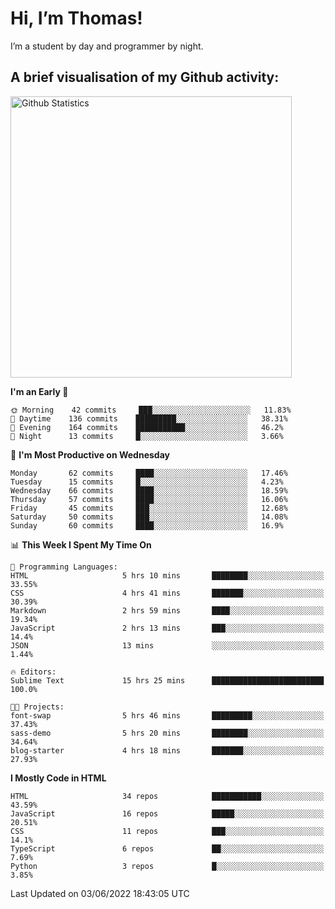# Hi, I’m Thomas!
I’m a student by day and programmer by night.

## A brief visualisation of my Github activity:

<img title="My Github Statistics" alt="Github Statistics" width="450px" src="https://github-readme-stats.vercel.app/api?username=thomasrettig&show_icons=true&include_all_commits=true&count_private=true&&hide=issues&theme=tokyonight&border_radius=6px"/>

<!--START_SECTION:waka-->
**I'm an Early 🐤** 

```text
🌞 Morning    42 commits     ███░░░░░░░░░░░░░░░░░░░░░░   11.83% 
🌆 Daytime    136 commits    █████████░░░░░░░░░░░░░░░░   38.31% 
🌃 Evening    164 commits    ███████████░░░░░░░░░░░░░░   46.2% 
🌙 Night      13 commits     █░░░░░░░░░░░░░░░░░░░░░░░░   3.66%

```
📅 **I'm Most Productive on Wednesday** 

```text
Monday       62 commits     ████░░░░░░░░░░░░░░░░░░░░░   17.46% 
Tuesday      15 commits     █░░░░░░░░░░░░░░░░░░░░░░░░   4.23% 
Wednesday    66 commits     ████░░░░░░░░░░░░░░░░░░░░░   18.59% 
Thursday     57 commits     ████░░░░░░░░░░░░░░░░░░░░░   16.06% 
Friday       45 commits     ███░░░░░░░░░░░░░░░░░░░░░░   12.68% 
Saturday     50 commits     ███░░░░░░░░░░░░░░░░░░░░░░   14.08% 
Sunday       60 commits     ████░░░░░░░░░░░░░░░░░░░░░   16.9%

```


📊 **This Week I Spent My Time On** 

```text
💬 Programming Languages: 
HTML                     5 hrs 10 mins       ████████░░░░░░░░░░░░░░░░░   33.55% 
CSS                      4 hrs 41 mins       ███████░░░░░░░░░░░░░░░░░░   30.39% 
Markdown                 2 hrs 59 mins       ████░░░░░░░░░░░░░░░░░░░░░   19.34% 
JavaScript               2 hrs 13 mins       ███░░░░░░░░░░░░░░░░░░░░░░   14.4% 
JSON                     13 mins             ░░░░░░░░░░░░░░░░░░░░░░░░░   1.44%

🔥 Editors: 
Sublime Text             15 hrs 25 mins      █████████████████████████   100.0%

🐱‍💻 Projects: 
font-swap                5 hrs 46 mins       █████████░░░░░░░░░░░░░░░░   37.43% 
sass-demo                5 hrs 20 mins       ████████░░░░░░░░░░░░░░░░░   34.64% 
blog-starter             4 hrs 18 mins       ███████░░░░░░░░░░░░░░░░░░   27.93%

```

**I Mostly Code in HTML** 

```text
HTML                     34 repos            ███████████░░░░░░░░░░░░░░   43.59% 
JavaScript               16 repos            █████░░░░░░░░░░░░░░░░░░░░   20.51% 
CSS                      11 repos            ███░░░░░░░░░░░░░░░░░░░░░░   14.1% 
TypeScript               6 repos             ██░░░░░░░░░░░░░░░░░░░░░░░   7.69% 
Python                   3 repos             █░░░░░░░░░░░░░░░░░░░░░░░░   3.85%

```



 Last Updated on 03/06/2022 18:43:05 UTC
<!--END_SECTION:waka-->
